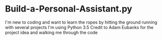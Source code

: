 # Build-a-Personal-Assistant.py
I'm new to coding and want to learn the ropes by hitting the ground running with several projects
I'm using Python 3.5
Credit to Adam Eubanks for the project idea and walking me through the code
